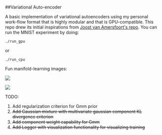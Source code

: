 ##Variational Auto-encoder

A basic implementation of variational autoencoders using my personal work-flow format that is highly modular and that is GPU-compatible. This repo drew its initial inspirations from [Joost van Amersfoort's repo](https://github.com/y0ast/VAE-Torch). You can run the MNIST experiment by doing:

`./run_gpu`

or

`./run_cpu`

Fun manifold-learning images:

![](visualization/images/frey.gif)

![](visualization/images/mnist.gif)


TODO:

1. Add regularization criterion for Gmm prior
2. <s>Add Gaussian mixture with multivariate gaussian component KL divergence criterion</s>
3. <s>Add component weight capability for Gmm</s>
4. <s>Add Logger with visualization functionality for visualizing training</s>